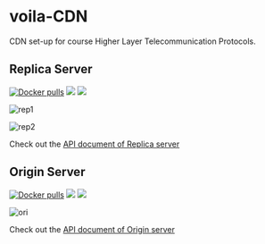 # voila-CDN

CDN set-up for course Higher Layer Telecommunication Protocols.

## Replica Server

[![Docker pulls](https://img.shields.io/docker/pulls/valorad/voila-cdn-replica.svg?style=flat-square)](https://hub.docker.com/r/valorad/voila-cdn-replica/)
[![](https://images.microbadger.com/badges/version/valorad/voila-cdn-replica.svg)](https://microbadger.com/images/valorad/voila-cdn-replica "voila-cdn-replica Version")
[![](https://images.microbadger.com/badges/image/valorad/voila-cdn-replica.svg)](https://microbadger.com/images/valorad/voila-cdn-replica "voila-cdn-replica Image")

![rep1](https://i.imgur.com/0wUN6JY.png)

![rep2](https://i.imgur.com/2C5xSsu.png)

Check out the [API document of Replica server](https://voilacdnreplica.docs.apiary.io)

## Origin Server

[![Docker pulls](https://img.shields.io/docker/pulls/valorad/voila-cdn-origin.svg?style=flat-square)](https://hub.docker.com/r/valorad/voila-cdn-origin/)
[![](https://images.microbadger.com/badges/version/valorad/voila-cdn-origin.svg)](https://microbadger.com/images/valorad/voila-cdn-origin "voila-cdn-origin Version")
[![](https://images.microbadger.com/badges/image/valorad/voila-cdn-origin.svg)](https://microbadger.com/images/valorad/voila-cdn-origin "voila-cdn-origin Image")

![ori](https://i.imgur.com/MZeH1e8.png)

Check out the [API document of Origin server](https://voilacdnorigin.docs.apiary.io)

